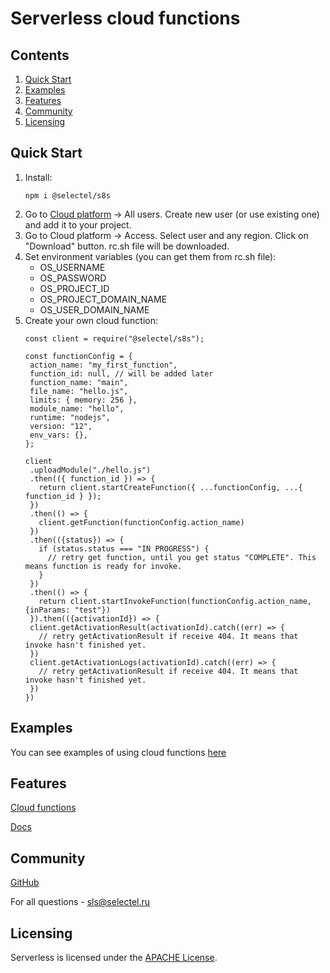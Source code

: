 # Serverless cloud functions
## Contents

1. [Quick Start](#Quick-Start)
2. [Examples](#Examples)
3. [Features](#Features)
4. [Community](#Community)
5. [Licensing](#Licensing)

## Quick Start

1. Install:
    ```
    npm i @selectel/s8s
    ```
2. Go to [Cloud platform](https://my.selectel.ru/vpc) -> All users. Create new user (or use existing one) and add it to your project.
3. Go to Cloud platform -> Access. Select user and any region. Click on "Download" button. rc.sh file will be downloaded.
4. Set environment variables (you can get them from rc.sh file):
    - OS_USERNAME
    - OS_PASSWORD
    - OS_PROJECT_ID
    - OS_PROJECT_DOMAIN_NAME
    - OS_USER_DOMAIN_NAME
5. Create your own cloud function:
    ```
   const client = require("@selectel/s8s");
   
   const functionConfig = {
     action_name: "my_first_function",
     function_id: null, // will be added later
     function_name: "main",
     file_name: "hello.js",
     limits: { memory: 256 },
     module_name: "hello",
     runtime: "nodejs",
     version: "12",
     env_vars: {},
   };
   
   client
     .uploadModule("./hello.js")
     .then(({ function_id }) => {
       return client.startCreateFunction({ ...functionConfig, ...{ function_id } });
     })
     .then(() => {
       client.getFunction(functionConfig.action_name)
     })
     .then(({status}) => {
       if (status.status === "IN PROGRESS") {
         // retry get function, until you get status "COMPLETE". This means function is ready for invoke.
       }
     })
     .then(() => {
       return client.startInvokeFunction(functionConfig.action_name, {inParams: "test"})
     }).then(({activationId}) => {
     client.getActivationResult(activationId).catch((err) => {
       // retry getActivationResult if receive 404. It means that invoke hasn't finished yet.
     })
     client.getActivationLogs(activationId).catch((err) => {
       // retry getActivationResult if receive 404. It means that invoke hasn't finished yet.
     })
   })
    ```
## Examples

You can see examples of using cloud functions
[here](https://github.com/selectel/serverless_functions_examples_nodejs)

## Features

[Cloud functions](https://selectel.ru/services/cloud/serverless/)

[Docs](https://kb.selectel.ru/docs/selectel-cloud-platform/serverless/description/)

## Community

[GitHub](https://github.com/selectel/serverless-nodejs)

For all questions - sls@selectel.ru

## Licensing

Serverless is licensed under the [APACHE License](https://github.com/selectel/serverless-nodejs/blob/main/LICENSE).
